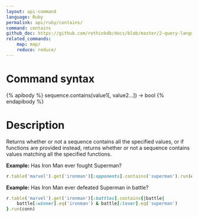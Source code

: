 ```yaml
---
layout: api-command 
language: Ruby
permalink: api/ruby/contains/
command: contains 
github_doc: https://github.com/rethinkdb/docs/blob/master/2-query-language/api/ruby/aggregation/contains.md
related_commands:
    map: map/
    reduce: reduce/
---
```


# Command syntax #

{% apibody %}
sequence.contains(value1[, value2...]) &rarr; bool
{% endapibody %}

# Description #

Returns whether or not a sequence contains all the specified values, or if functions are
provided instead, returns whether or not a sequence contains values matching all the
specified functions.

__Example:__ Has Iron Man ever fought Superman?

```rb
r.table('marvel').get('ironman')[:opponents].contains('superman').run(conn)
```


__Example:__ Has Iron Man ever defeated Superman in battle?

```rb
r.table('marvel').get('ironman')[:battles].contains{|battle|
    battle[:winner].eq('ironman') & battle[:loser].eq('superman')
}.run(conn)
```

